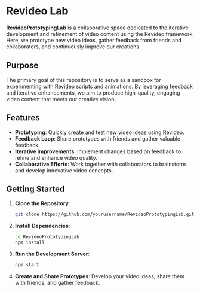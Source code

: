 

# Revideo Lab

**RevideoPrototypingLab** is a collaborative space dedicated to the iterative development and refinement of video content using the Revideo framework. Here, we prototype new video ideas, gather feedback from friends and collaborators, and continuously improve our creations.

## Purpose

The primary goal of this repository is to serve as a sandbox for experimenting with Revideo scripts and animations. By leveraging feedback and iterative enhancements, we aim to produce high-quality, engaging video content that meets our creative vision.

## Features

- **Prototyping**: Quickly create and test new video ideas using Revideo.
- **Feedback Loop**: Share prototypes with friends and gather valuable feedback.
- **Iterative Improvements**: Implement changes based on feedback to refine and enhance video quality.
- **Collaborative Efforts**: Work together with collaborators to brainstorm and develop innovative video concepts.

## Getting Started

1. **Clone the Repository**:
   ```bash
   git clone https://github.com/yourusername/RevideoPrototypingLab.git
   ```

2. **Install Dependencies**:
   ```bash
   cd RevideoPrototypingLab
   npm install
   ```

3. **Run the Development Server**:
   ```bash
   npm start
   ```

4. **Create and Share Prototypes**: Develop your video ideas, share them with friends, and gather feedback.

